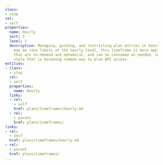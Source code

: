 ```yaml
---
class:
- stop
rel:
- self
properties:
  name: Hourly
  sort: 3
  level: 2
  description: Managing, guiding, and restricting plan entries in hours. While there
    may be rate limits at the hourly level, this timeframe is more applied to resources
    that are on-demand and ephemeral, and can be consumed as needed, in a utility
    style that is becoming common way to plan API access.
entities:
- class:
  - stop
  rel:
  - self
  properties:
    name: Hourly
  links:
  - rel:
    - self
    href: plans/timeframes/hourly.md
  - rel:
    - parent
    href: plans/timeframes/
links:
- rel:
  - self
  href: plans/timeframes/hourly.md
- rel:
  - parent
  href: plans/timeframes/
...
```

